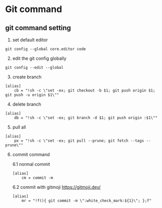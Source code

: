 # Git command



## git command setting

1. set default editor

```shell
git config --global core.editor code
```

2. edit the git config globally

```shell
git config --edit --global
```

3. create branch


```gitconfig
[alias]
    cb = "!sh -c \"set -ex; git checkout -b $1; git push origin $1; git push -u origin $1\""
```


4. delete branch

```gitconfig
[alias]
    db = "!sh -c \"set -ex; git branch -d $1; git push origin :$1\""
```

5. pull all

```gitconfig
[alias]
    px = "!sh -c \"set -ex; git pull --prune; git fetch --tags --prune\""
```

6. commit command


    6.1 normal commit

    ```
    [alias]
        cm = commit -m
    ```

    6.2 commit with gitmoji
    <https://gitmoji.dev/>


    ```
    [alias]
        mr = "!f(){ git commit -m \":white_check_mark:${1}\"; };f"
    ```